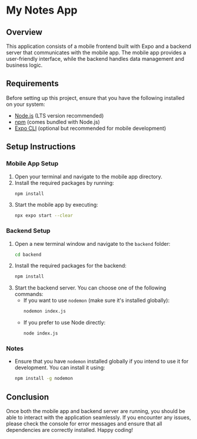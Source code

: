 # My Notes App

## Overview
This application consists of a mobile frontend built with Expo and a backend server that communicates with the mobile app. The mobile app provides a user-friendly interface, while the backend handles data management and business logic.

## Requirements
Before setting up this project, ensure that you have the following installed on your system:

- [Node.js](https://nodejs.org/) (LTS version recommended)
- [npm](https://www.npmjs.com/get-npm) (comes bundled with Node.js)
- [Expo CLI](https://docs.expo.dev/get-started/installation/) (optional but recommended for mobile development)

## Setup Instructions

### Mobile App Setup
1. Open your terminal and navigate to the mobile app directory.
2. Install the required packages by running:
   ```bash
   npm install
   ```
3. Start the mobile app by executing:
   ```bash
   npx expo start --clear
   ```

### Backend Setup
1. Open a new terminal window and navigate to the `backend` folder:
   ```bash
   cd backend
   ```
2. Install the required packages for the backend:
   ```bash
   npm install
   ```
3. Start the backend server. You can choose one of the following commands:
   - If you want to use `nodemon` (make sure it's installed globally):
     ```bash
     nodemon index.js
     ```
   - If you prefer to use Node directly:
     ```bash
     node index.js
     ```

### Notes
- Ensure that you have `nodemon` installed globally if you intend to use it for development. You can install it using:
  ```bash
  npm install -g nodemon
  ```

## Conclusion
Once both the mobile app and backend server are running, you should be able to interact with the application seamlessly. If you encounter any issues, please check the console for error messages and ensure that all dependencies are correctly installed. Happy coding!